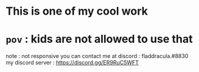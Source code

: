 # This is one of my cool work

# `pov` : kids are not allowed to use that
note : not responsive 
you can contact me at discord : fladdracula.#8830 \
my discord server : https://discord.gg/ER9RuC5WFT
